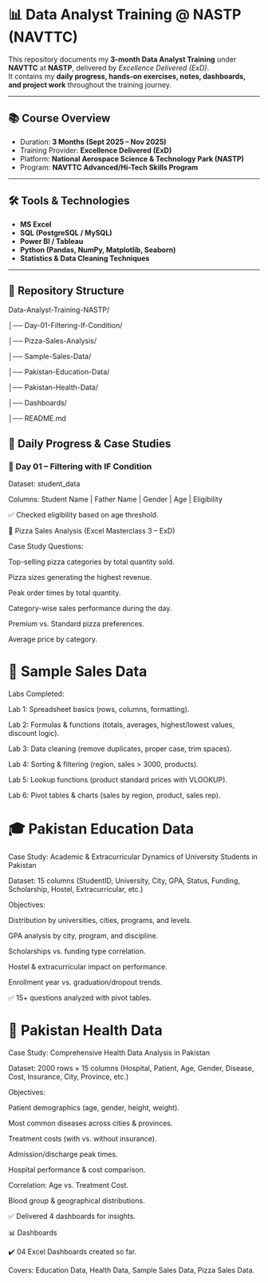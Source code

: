 # 📊 Data Analyst Training @ NASTP (NAVTTC)

This repository documents my **3-month Data Analyst Training** under **NAVTTC** at **NASTP**, delivered by *Excellence Delivered (ExD)*.  
It contains my **daily progress, hands-on exercises, notes, dashboards, and project work** throughout the training journey.  

---

## 📚 Course Overview
- Duration: **3 Months (Sept 2025 – Nov 2025)**
- Training Provider: **Excellence Delivered (ExD)**
- Platform: **National Aerospace Science & Technology Park (NASTP)**
- Program: **NAVTTC Advanced/Hi-Tech Skills Program**

---

## 🛠️ Tools & Technologies
- **MS Excel**
- **SQL (PostgreSQL / MySQL)**
- **Power BI / Tableau**
- **Python (Pandas, NumPy, Matplotlib, Seaborn)**
- **Statistics & Data Cleaning Techniques**

---

## 📂 Repository Structure

Data-Analyst-Training-NASTP/

│── Day-01-Filtering-If-Condition/

│── Pizza-Sales-Analysis/

│── Sample-Sales-Data/

│── Pakistan-Education-Data/

│── Pakistan-Health-Data/

│── Dashboards/

│── README.md

## 📅 Daily Progress & Case Studies

### 📌 Day 01 – Filtering with IF Condition

Dataset: student_data

Columns: Student Name | Father Name | Gender | Age | Eligibility

✅ Checked eligibility based on age threshold.

🍕 Pizza Sales Analysis (Excel Masterclass 3 – ExD)

Case Study Questions:

Top-selling pizza categories by total quantity sold.

Pizza sizes generating the highest revenue.

Peak order times by total quantity.

Category-wise sales performance during the day.

Premium vs. Standard pizza preferences.

Average price by category.

# 💼 Sample Sales Data

Labs Completed:

Lab 1: Spreadsheet basics (rows, columns, formatting).

Lab 2: Formulas & functions (totals, averages, highest/lowest values, discount logic).

Lab 3: Data cleaning (remove duplicates, proper case, trim spaces).

Lab 4: Sorting & filtering (region, sales > 3000, products).

Lab 5: Lookup functions (product standard prices with VLOOKUP).

Lab 6: Pivot tables & charts (sales by region, product, sales rep).

# 🎓 Pakistan Education Data

Case Study: Academic & Extracurricular Dynamics of University Students in Pakistan

Dataset: 15 columns (StudentID, University, City, GPA, Status, Funding, Scholarship, Hostel, Extracurricular, etc.)

Objectives:

Distribution by universities, cities, programs, and levels.

GPA analysis by city, program, and discipline.

Scholarships vs. funding type correlation.

Hostel & extracurricular impact on performance.

Enrollment year vs. graduation/dropout trends.

✅ 15+ questions analyzed with pivot tables.

# 🏥 Pakistan Health Data

Case Study: Comprehensive Health Data Analysis in Pakistan

Dataset: 2000 rows × 15 columns (Hospital, Patient, Age, Gender, Disease, Cost, Insurance, City, Province, etc.)

Objectives:

Patient demographics (age, gender, height, weight).

Most common diseases across cities & provinces.

Treatment costs (with vs. without insurance).

Admission/discharge peak times.

Hospital performance & cost comparison.

Correlation: Age vs. Treatment Cost.

Blood group & geographical distributions.

✅ Delivered 4 dashboards for insights.

📊 Dashboards

✔️ 04 Excel Dashboards created so far.

Covers: Education Data, Health Data, Sample Sales Data, Pizza Sales Data.

